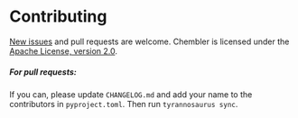 # Contributing

[New issues](https://github.com/dmyersturnbull/chembler/issues) and pull requests are welcome.
Chembler is licensed under the [Apache License, version 2.0](https://www.apache.org/licenses/LICENSE-2.0).

##### For pull requests:
If you can, please update `CHANGELOG.md` and add your name to the contributors in `pyproject.toml`.
Then run `tyrannosaurus sync`.
